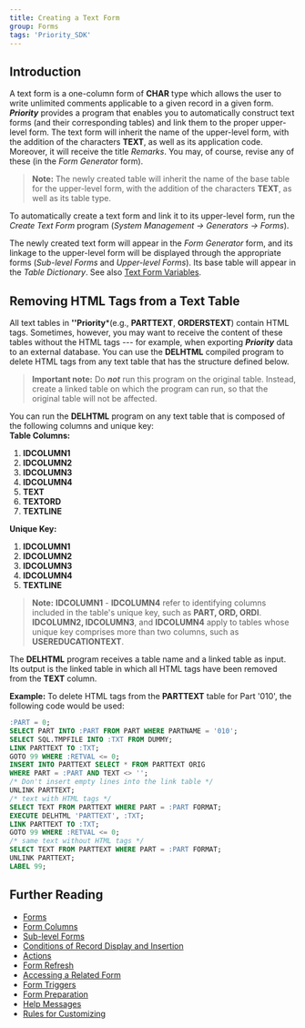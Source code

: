 ```yaml
---
title: Creating a Text Form
group: Forms
tags: 'Priority_SDK'
---
```


## Introduction

A text form is a one-column form of **CHAR** type which allows the user
to write unlimited comments applicable to a given record in a given
form. ***Priority*** provides a program that enables you to
automatically construct text forms (and their corresponding tables) and
link them to the proper upper-level form. The text form will inherit the
name of the upper-level form, with the addition of the characters
**TEXT**, as well as its application code. Moreover, it will receive the
title *Remarks*. You may, of course, revise any of these (in the *Form
Generator* form).



> **Note:** The newly created table will inherit the name of the base
table for the upper-level form, with the addition of the characters
**TEXT**, as well as its table type.



To automatically create a text form and link it to its upper-level form,
run the *Create Text Form* program (*System Management → Generators →
Forms*).



The newly created text form will appear in the *Form Generator* form,
and its linkage to the upper-level form will be displayed through the
appropriate forms (*Sub-level Forms* and *Upper-level Forms*). Its base
table will appear in the *Table Dictionary*. See also [Text Form
Variables](SQL-Variables#Text-Form-Variables ).

## Removing HTML Tags from a Text Table 

All text tables in **\'\'Priority***(e.g., **PARTTEXT**, **ORDERSTEXT**)
contain HTML tags. Sometimes, however, you may want to receive the
content of these tables without the HTML tags --- for example, when exporting ***Priority*** data to an external database. You can use the **DELHTML** compiled program to delete HTML tags from any text table that has the structure defined below.



> **Important note:** Do ***not*** run this program on the original table.
Instead, create a linked table on which the program can run, so that the
original table will not be affected.



You can run the **DELHTML** program on any text table that is composed
of the following columns and unique key:\
**Table Columns:**

1.  **IDCOLUMN1**
2.  **IDCOLUMN2**
3.  **IDCOLUMN3**
4.  **IDCOLUMN4**
5.  **TEXT**
6.  **TEXTORD**
7.  **TEXTLINE**

**Unique Key:**

1.  **IDCOLUMN1**
2.  **IDCOLUMN2**
3.  **IDCOLUMN3**
4.  **IDCOLUMN4**
5.  **TEXTLINE**



> **Note:** **IDCOLUMN1** - **IDCOLUMN4** refer to identifying columns
included in the table\'s unique key, such as **PART, ORD, ORDI**.
**IDCOLUMN2, IDCOLUMN3**, and **IDCOLUMN4** apply to tables whose unique
key comprises more than two columns, such as **USEREDUCATIONTEXT**.



The **DELHTML** program receives a table name and a linked table as
input. Its output is the linked table in which all HTML tags have been
removed from the **TEXT** column.



**Example:** To delete HTML tags from the **PARTTEXT** table for Part
'010', the following code would be used:

```sql
:PART = 0;
SELECT PART INTO :PART FROM PART WHERE PARTNAME = '010';
SELECT SQL.TMPFILE INTO :TXT FROM DUMMY;
LINK PARTTEXT TO :TXT;
GOTO 99 WHERE :RETVAL <= 0;
INSERT INTO PARTTEXT SELECT * FROM PARTTEXT ORIG 
WHERE PART = :PART AND TEXT <> ''; 
/* Don't insert empty lines into the link table */
UNLINK PARTTEXT;
/* text with HTML tags */
SELECT TEXT FROM PARTTEXT WHERE PART = :PART FORMAT;
EXECUTE DELHTML 'PARTTEXT', :TXT;
LINK PARTTEXT TO :TXT;
GOTO 99 WHERE :RETVAL <= 0;
/* same text without HTML tags */
SELECT TEXT FROM PARTTEXT WHERE PART = :PART FORMAT;
UNLINK PARTTEXT;
LABEL 99;
```

## Further Reading 

-   [Forms](Forms )
-   [Form Columns](Form-Columns)
-   [Sub-level Forms](Sub-level-Forms)
-   [Conditions of Record Display and Insertion](Conditions-Record-Display)
-   [Actions](Actions)
-   [Form Refresh](Form-Refresh)
-   [Accessing a Related Form](Accessing-Related-Form)
-   [Form Triggers](Form-Triggers)
-   [Form Preparation](Form-Preparation)
-   [Help Messages](Help-Messages )
-   [Rules for Customizing](Customization-Rules)
